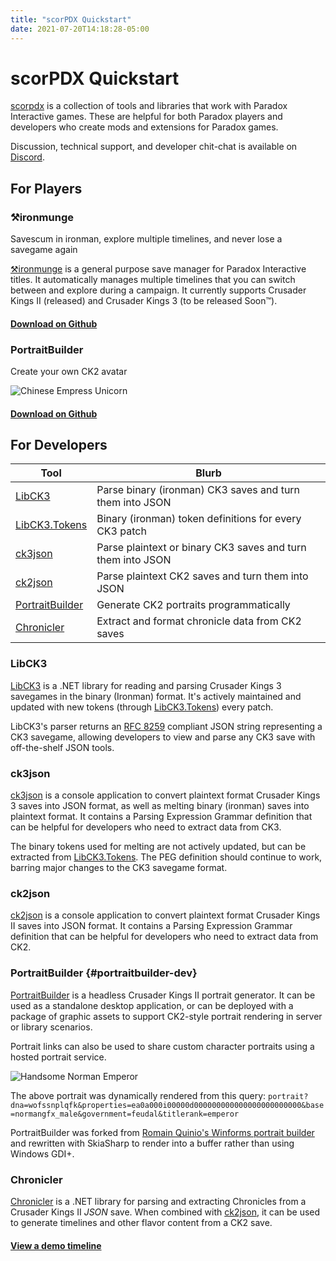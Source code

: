 ```yaml
---
title: "scorPDX Quickstart"
date: 2021-07-20T14:18:28-05:00
---
```


# scorPDX Quickstart

[scorpdx](https://github.com/scorpdx) is a collection of tools and libraries that work with Paradox Interactive games. These are helpful for both Paradox players and developers who create mods and extensions for Paradox games.

Discussion, technical support, and developer chit-chat is available on [Discord](https://discord.gg/FkRPyz6kcD).

## For Players

### ⚒️ironmunge

Savescum in ironman, explore multiple timelines, and never lose a savegame again

[⚒️ironmunge](https://github.com/scorpdx/ironmunge) is a general purpose save manager for Paradox Interactive titles. It automatically manages multiple timelines that you can switch between and explore during a campaign. It currently supports Crusader Kings II (released) and Crusader Kings 3 (to be released Soon™️).

#### [Download on Github](https://github.com/scorpdx/ironmunge/releases)

### PortraitBuilder

Create your own CK2 avatar

![Chinese Empress Unicorn](https://portrait.ga/portrait?dna=00000000aa0&properties=p000000000000000000000000000000000j000&base=horsegfx_female&clothing=horsegfx_female&government=ChineseImperial&titlerank=Emperor)

#### [Download on Github](https://github.com/scorpdx/portraitbuilder/releases)

## For Developers

|Tool|Blurb|
|---------|-------------------|
|[LibCK3](#libck3)|Parse binary (ironman) CK3 saves and turn them into JSON|
|[LibCK3.Tokens](#libck3)|Binary (ironman) token definitions for every CK3 patch|
|[ck3json](#ck3json)|Parse plaintext or binary CK3 saves and turn them into JSON|
|[ck2json](#ck2json)|Parse plaintext CK2 saves and turn them into JSON|
|[PortraitBuilder](#portraitbuilder-dev)|Generate CK2 portraits programmatically|
|[Chronicler](#chronicler)|Extract and format chronicle data from CK2 saves|

### LibCK3

[LibCK3](https://github.com/scorpdx/LibCK3) is a .NET library for reading and parsing Crusader Kings 3 savegames in the binary (Ironman) format. It's actively maintained and updated with new tokens (through [LibCK3.Tokens](https://github.com/scorpdx/LibCK3.Tokens)) every patch.

LibCK3's parser returns an [RFC 8259](https://datatracker.ietf.org/doc/html/rfc8259) compliant JSON string representing a CK3 savegame, allowing developers to view and parse any CK3 save with off-the-shelf JSON tools.

### ck3json

[ck3json](https://github.com/scorpdx/ck3json) is a console application to convert plaintext format Crusader Kings 3 saves into JSON format, as well as melting binary (ironman) saves into plaintext format. It contains a Parsing Expression Grammar definition that can be helpful for developers who need to extract data from CK3.

The binary tokens used for melting are not actively updated, but can be extracted from [LibCK3.Tokens](#libck3). The PEG definition should continue to work, barring major changes to the CK3 savegame format.

### ck2json

[ck2json](https://github.com/scorpdx/ck2json) is a console application to convert plaintext format Crusader Kings II saves into JSON format. It contains a Parsing Expression Grammar definition that can be helpful for developers who need to extract data from CK2.

### PortraitBuilder {#portraitbuilder-dev}

[PortraitBuilder](https://github.com/scorpdx/portraitbuilder) is a headless Crusader Kings II portrait generator. It can be used as a standalone desktop application, or can be deployed with a package of graphic assets to support CK2-style portrait rendering in server or library scenarios.

Portrait links can also be used to share custom character portraits using a hosted portrait service.

![Handsome Norman Emperor](https://portrait.ga/portrait?dna=wofssnplqfk&properties=ea0a000i00000d000000000000000000000000&base=normangfx_male&government=feudal&titlerank=emperor)

The above portrait was dynamically rendered from this query: `portrait?dna=wofssnplqfk&properties=ea0a000i00000d000000000000000000000000&base=normangfx_male&government=feudal&titlerank=emperor`

PortraitBuilder was forked from [Romain Quinio's Winforms portrait builder](https://github.com/rquinio/PortraitBuilder) and rewritten with SkiaSharp to render into a buffer rather than using Windows GDI+. 

### Chronicler

[Chronicler](https://github.com/scorpdx/chronicler) is a .NET library for parsing and extracting Chronicles from a Crusader Kings II _JSON_ save. When combined with [ck2json](#ck2json), it can be used to generate timelines and other flavor content from a CK2 save.

#### [View a demo timeline](https://jzebedee.bitbucket.io/)